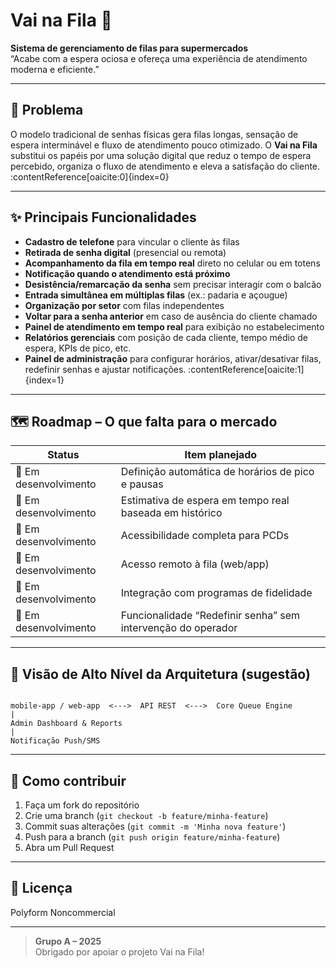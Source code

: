 # Vai na Fila 🚀
**Sistema de gerenciamento de filas para supermercados**  
“Acabe com a espera ociosa e ofereça uma experiência de atendimento moderna e eficiente.”

---

## 📌 Problema
O modelo tradicional de senhas físicas gera filas longas, sensação de espera interminável e fluxo de atendimento pouco otimizado. O **Vai na Fila** substitui os papéis por uma solução digital que reduz o tempo de espera percebido, organiza o fluxo de atendimento e eleva a satisfação do cliente. :contentReference[oaicite:0]{index=0}

---

## ✨ Principais Funcionalidades
- **Cadastro de telefone** para vincular o cliente às filas  
- **Retirada de senha digital** (presencial ou remota)  
- **Acompanhamento da fila em tempo real** direto no celular ou em totens  
- **Notificação quando o atendimento está próximo**  
- **Desistência/remarcação da senha** sem precisar interagir com o balcão  
- **Entrada simultânea em múltiplas filas** (ex.: padaria e açougue)  
- **Organização por setor** com filas independentes  
- **Voltar para a senha anterior** em caso de ausência do cliente chamado  
- **Painel de atendimento em tempo real** para exibição no estabelecimento  
- **Relatórios gerenciais** com posição de cada cliente, tempo médio de espera, KPIs de pico, etc.  
- **Painel de administração** para configurar horários, ativar/desativar filas, redefinir senhas e ajustar notificações. :contentReference[oaicite:1]{index=1}  

---

## 🗺️ Roadmap – O que falta para o mercado
| Status | Item planejado |
|--------|----------------|
| 🔄 Em desenvolvimento | Definição automática de horários de pico e pausas |
| 🔄 Em desenvolvimento | Estimativa de espera em tempo real baseada em histórico |
| 🔄 Em desenvolvimento | Acessibilidade completa para PCDs |
| 🔄 Em desenvolvimento | Acesso remoto à fila (web/app) |
| 🔄 Em desenvolvimento | Integração com programas de fidelidade |
| 🔄 Em desenvolvimento | Funcionalidade “Redefinir senha” sem intervenção do operador | :contentReference[oaicite:2]{index=2} |

---

## 🔧 Visão de Alto Nível da Arquitetura (sugestão)

```

mobile-app / web-app  <--->  API REST  <--->  Core Queue Engine
|
Admin Dashboard & Reports
|
Notificação Push/SMS

```

---

## 🚀 Como contribuir
1. Faça um fork do repositório  
2. Crie uma branch (`git checkout -b feature/minha-feature`)  
3. Commit suas alterações (`git commit -m 'Minha nova feature'`)  
4. Push para a branch (`git push origin feature/minha-feature`)  
5. Abra um Pull Request

---

## 📄 Licença
Polyform Noncommercial  

---

> **Grupo A – 2025**  
> Obrigado por apoiar o projeto Vai na Fila!  
